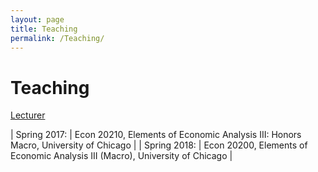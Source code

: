 ```yaml
---
layout: page
title: Teaching
permalink: /Teaching/
---
```

# Teaching

<u>Lecturer</u>

| Spring 2017: | Econ 20210, Elements of Economic Analysis III: Honors Macro, University of Chicago |
| Spring 2018: | Econ 20200, Elements of Economic Analysis III (Macro), University of Chicago |
